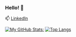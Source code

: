 ### Hello! 👋

<!--
**sophyawu09/sophyawu09** is a ✨ _special_ ✨ repository because its `README.md` (this file) appears on your GitHub profile.

Here are some ideas to get you started:

- 🔭 I’m currently working on ...
- 🌱 I’m currently learning ...
- 👯 I’m looking to collaborate on ...
- 🤔 I’m looking for help with ...
- 💬 Ask me about ...
- 📫 How to reach me: ...
- 😄 Pronouns: ...
- ⚡ Fun fact: ...
-->

📫 [LinkedIn](https://www.linkedin.com/in/sophya-wu/)

[![My GitHub Stats:](https://github-readme-stats-sophyawu09.vercel.app/api?username=sophyawu09&show_icons=true&theme=solarized-dark)](https://github.com/sophyawu09/github-readme-stats)
[![Top Langs](https://github-readme-stats-sophyawu09.vercel.app/api/top-langs/?username=sophyawu09)](https://github.com/sophyawu09/github-readme-stats)


